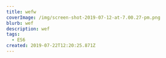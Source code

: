 ```yaml
---
title: wefw
coverImage: /img/screen-shot-2019-07-12-at-7.00.27-pm.png
blurb: wef
description: wef
tags:
  - ES6
created: 2019-07-22T12:20:25.871Z
---
```


